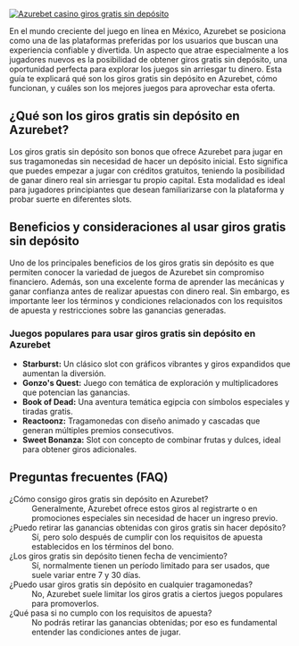 [![Azurebet casino giros gratis sin depósito](https://123-caf.pages.dev/gitsignup.png)](https://vrmoo.ru/Bt82HjjY)

<p>En el mundo creciente del juego en línea en México, Azurebet se posiciona como una de las plataformas preferidas por los usuarios que buscan una experiencia confiable y divertida. Un aspecto que atrae especialmente a los jugadores nuevos es la posibilidad de obtener giros gratis sin depósito, una oportunidad perfecta para explorar los juegos sin arriesgar tu dinero. Esta guía te explicará qué son los giros gratis sin depósito en Azurebet, cómo funcionan, y cuáles son los mejores juegos para aprovechar esta oferta.</p>  <h2>¿Qué son los giros gratis sin depósito en Azurebet?</h2> <p>Los giros gratis sin depósito son bonos que ofrece Azurebet para jugar en sus tragamonedas sin necesidad de hacer un depósito inicial. Esto significa que puedes empezar a jugar con créditos gratuitos, teniendo la posibilidad de ganar dinero real sin arriesgar tu propio capital. Esta modalidad es ideal para jugadores principiantes que desean familiarizarse con la plataforma y probar suerte en diferentes slots.</p>  <h2>Beneficios y consideraciones al usar giros gratis sin depósito</h2> <p>Uno de los principales beneficios de los giros gratis sin depósito es que permiten conocer la variedad de juegos de Azurebet sin compromiso financiero. Además, son una excelente forma de aprender las mecánicas y ganar confianza antes de realizar apuestas con dinero real. Sin embargo, es importante leer los términos y condiciones relacionados con los requisitos de apuesta y restricciones sobre las ganancias generadas.</p>  <h3>Juegos populares para usar giros gratis sin depósito en Azurebet</h3> <ul>   <li><strong>Starburst:</strong> Un clásico slot con gráficos vibrantes y giros expandidos que aumentan la diversión.</li>   <li><strong>Gonzo's Quest:</strong> Juego con temática de exploración y multiplicadores que potencian las ganancias.</li>   <li><strong>Book of Dead:</strong> Una aventura temática egipcia con símbolos especiales y tiradas gratis.</li>   <li><strong>Reactoonz:</strong> Tragamonedas con diseño animado y cascadas que generan múltiples premios consecutivos.</li>   <li><strong>Sweet Bonanza:</strong> Slot con concepto de combinar frutas y dulces, ideal para obtener giros adicionales.</li> </ul>  <h2>Preguntas frecuentes (FAQ)</h2> <dl>   <dt>¿Cómo consigo giros gratis sin depósito en Azurebet?</dt>   <dd>Generalmente, Azurebet ofrece estos giros al registrarte o en promociones especiales sin necesidad de hacer un ingreso previo.</dd>    <dt>¿Puedo retirar las ganancias obtenidas con giros gratis sin hacer depósito?</dt>   <dd>Sí, pero solo después de cumplir con los requisitos de apuesta establecidos en los términos del bono.</dd>    <dt>¿Los giros gratis sin depósito tienen fecha de vencimiento?</dt>   <dd>Sí, normalmente tienen un período limitado para ser usados, que suele variar entre 7 y 30 días.</dd>    <dt>¿Puedo usar giros gratis sin depósito en cualquier tragamonedas?</dt>   <dd>No, Azurebet suele limitar los giros gratis a ciertos juegos populares para promoverlos.</dd>    <dt>¿Qué pasa si no cumplo con los requisitos de apuesta?</dt>   <dd>No podrás retirar las ganancias obtenidas; por eso es fundamental entender las condiciones antes de jugar.</dd> </dl>